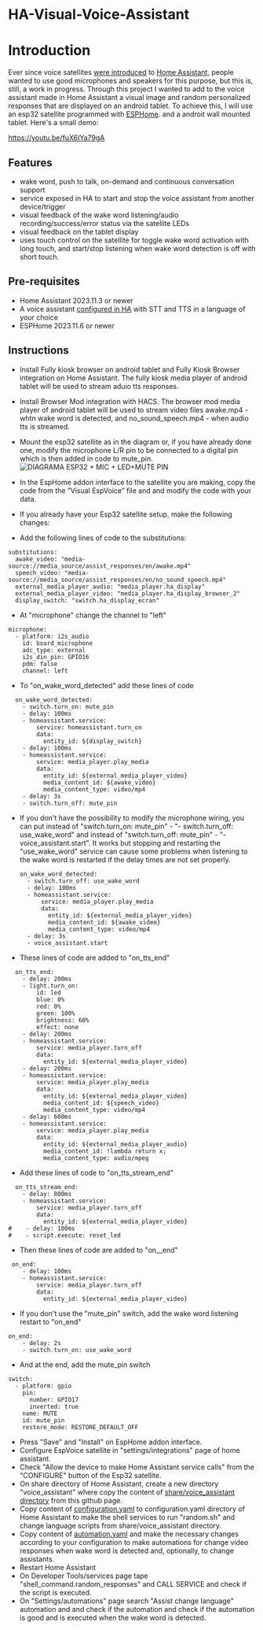 # HA-Visual-Voice-Assistant

# Introduction

Ever since voice satellites [were introduced](https://www.home-assistant.io/blog/2023/04/27/year-of-the-voice-chapter-2/#composing-voice-assistants) to [Home Assistant](https://www.home-assistant.io/), people wanted to use good microphones and speakers for this purpose, but this is, still, a work in progress.
Through this project I wanted to add to the voice assistant made in Home Assistant a visual image and random personalized responses that are displayed on an android tablet.
To achieve this, I will use an esp32 satellite programmed with [ESPHome](https://www.esphome.io/). and a androit wall mounted tablet.
 Here's a small demo:

https://youtu.be/fuX6IYa79gA

## Features

- wake word, push to talk, on-demand and continuous conversation support
- service exposed in HA to start and stop the voice assistant from another device/trigger
- visual feedback of the wake word listening/audio recording/success/error status via the satellite LEDs
- visual feedback on the tablet display
- uses touch control on the satellite for toggle wake word activation with long touch, and start/stop listening when wake word detection is off with short touch.

## Pre-requisites

- Home Assistant 2023.11.3 or newer
- A voice assistant [configured in HA](https://my.home-assistant.io/redirect/voice_assistants/) with STT and TTS in a language of your choice
- ESPHome 2023.11.6 or newer

## Instructions
- Install Fully kiosk browser on android tablet and Fully Kiosk Browser integration on Home Assistant. The fully kiosk media player of android tablet will be used to stream aduio tts responses.
- Install Browser Mod integration with HACS. The browser mod media player of android tablet will be used to stream video files awake.mp4 - whtn wake word is detected, and no_sound_speech.mp4 - when audio tts is streamed.
- Mount the esp32 satellite as in the diagram or, if you have already done one, modify the microphone L/R pin to be connected to a digital pin which is then added in code to mute_pin.
![DIAGRAMA ESP32 + MIC + LED+MUTE PIN](https://github.com/relust/HA-Visual-Voice-Assistant/assets/71765276/ef8ceb16-26eb-4534-bd59-bb8b53847da5)

- In the EspHome addon interface to the satellite you are making, copy the code from the ”Visual EspVoice” file and and modify the code with your data.
  
- If you already have your Esp32 satellite setup, make the following changes:
- Add the following lines of code to the substitutions:
```
substitutions:
  awake_video: "media-source://media_source/assist_responses/en/awake.mp4"
  speech_video: "media-source://media_source/assist_responses/en/no_sound_speech.mp4" 
  external_media_player_audio: "media_player.ha_display"
  external_media_player_video: "media_player.ha_display_browser_2"
  display_switch: "switch.ha_display_ecran"
```
- At "microphone" change the channel to "left"
```
microphone:
  - platform: i2s_audio
    id: board_microphone
    adc_type: external
    i2s_din_pin: GPIO16
    pdm: false
    channel: left
```
- To "on_wake_word_detected" add these lines of code
```
  on_wake_word_detected:
    - switch.turn_on: mute_pin
    - delay: 100ms
    - homeassistant.service:  
        service: homeassistant.turn_on
        data: 
          entity_id: ${display_switch}      
    - delay: 100ms
    - homeassistant.service:        
        service: media_player.play_media
        data:
          entity_id: ${external_media_player_video}
          media_content_id: ${awake_video}
          media_content_type: video/mp4
    - delay: 3s      
    - switch.turn_off: mute_pin
```
- If you don't have the possibility to modify the microphone wiring, you can put instead of "switch.turn_on: mute_pin" - "- switch.turn_off: use_wake_word" and instead of "switch.turn_off: mute_pin" - "- voice_assistant.start". It works but stopping and restarting the "use_wake_word" service can cause some problems when listening to the wake word is restarted if the delay times are not set properly.
  ```
  on_wake_word_detected:
    - switch.turn_off: use_wake_word
    - delay: 100ms
    - homeassistant.service:        
        service: media_player.play_media
        data:
          entity_id: ${external_media_player_video}
          media_content_id: ${awake_video}
          media_content_type: video/mp4
    - delay: 3s        
    - voice_assistant.start
  ```
- These lines of code are added to "on_tts_end"
```
  on_tts_end: 
    - delay: 200ms
    - light.turn_on:
        id: led
        blue: 0%
        red: 0%
        green: 100%
        brightness: 60%
        effect: none
    - delay: 200ms
    - homeassistant.service:        
        service: media_player.turn_off
        data:
          entity_id: ${external_media_player_video}
    - delay: 200ms
    - homeassistant.service:        
        service: media_player.play_media
        data:
          entity_id: ${external_media_player_video}
          media_content_id: ${speech_video}
          media_content_type: video/mp4    
    - delay: 600ms
    - homeassistant.service:        
        service: media_player.play_media
        data:
          entity_id: ${external_media_player_audio}
          media_content_id: !lambda return x;
          media_content_type: audio/mpeg 
```
- Add these lines of code to "on_tts_stream_end"
```
  on_tts_stream_end:
    - delay: 800ms
    - homeassistant.service:        
        service: media_player.turn_off
        data:
          entity_id: ${external_media_player_video}
#    - delay: 100ms
#    - script.execute: reset_led 
```
- Then these lines of code are added to "on__end"
```
 on_end:
    - delay: 100ms
    - homeassistant.service:        
        service: media_player.turn_off
        data:
          entity_id: ${external_media_player_video}
```
- If you don't use the "mute_pin" switch, add the wake word listening restart to "on_end"
```
on_end:
    - delay: 2s
    - switch.turn_on: use_wake_word 
``` 
- And at the end, add the mute_pin switch
```
switch:
  - platform: gpio
    pin: 
      number: GPIO17
      inverted: true
    name: MUTE
    id: mute_pin
    restore_mode: RESTORE_DEFAULT_OFF
```
- Press "Save" and "Install" on EspHome addon interface.
- Configure EspVoice satellite in "settings/integrations" page of home assistant.
- Check "Allow the device to make Home Assistant service calls" from the "CONFIGURE" button of the Esp32 satellite.
- On share directory of Home Assistant, create a new directory ”voice_assistant” where copy the content of [share/voice_assistant directory](https://github.com/relust/HA-Visual-Voice-Assistant/tree/main/share/voice_assistant) from this github page.
- Copy content of  [configuration.yaml](https://github.com/relust/HA-Visual-Voice-Assistant/blob/main/configuration.yaml) to configuration.yaml directory of Home Assistant to make the shell services to run "random.sh" and change language scripts from share/voice_assistant directory.
- Copy content of  [automation.yaml](https://github.com/relust/HA-Visual-Voice-Assistant/blob/main/automation.yaml) and make the necessary changes according to your configuration to make automations for change video responses when wake word is detected and, optionally, to change assistants.
- Restart Home Assistant
- On Developer Tools/services page tape "shell_command.random_responses" and CALL SERVICE and check if the script is executed.
- On "Settings/automations" page search "Assist change language" automation and and check if the automation and check if the automation is good and is executed when the wake word is detected.
